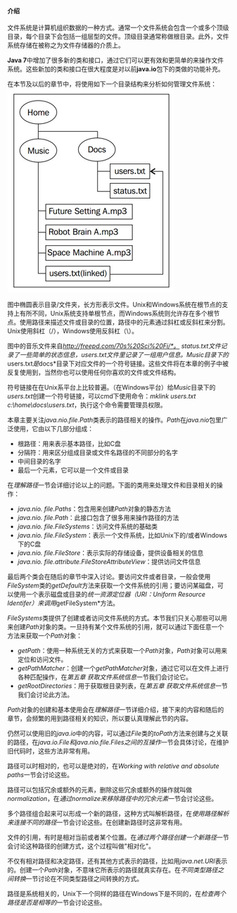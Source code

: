 #### 介绍

文件系统是计算机组织数据的一种方式。通常一个文件系统会包含一个或多个顶级目录，每个目录下会包括一组层型的文件。顶级目录通常称做根目录。此外，文件系统存储在被称之为文件存储器的介质上。

**Java 7**中增加了很多新的类和接口，通过它们可以更有效和更简单的来操作文件系统。这些新加的类和接口在很大程度是对以前**java.io**包下的类做的功能补充。

在本节及以后的章节中，将使用如下一个目录结构来分析如何管理文件系统：![ch02-01-01](../images/ch02-01-01.jpg)

图中椭圆表示目录/文件夹，长方形表示文件。Unix和Windows系统在根节点的支持上有所不同，Unix系统支持单根节点，而Windows系统则允许存在多个根节点。使用路径来描述文件或目录的位置，路径中的元素通过斜杠或反斜杠来分割。Unix使用斜杠（/），Windows使用反斜杠（\）。

图中的音乐文件来自*http://freepd.com/70s%20Sci%20Fi/*。 *status.txt*文件记录了一些简单的状态信息，*users.txt*文件里记录了一组用户信息。*Music*目录下的*users.txt*是*docs*目录下对应文件的一个符号链接。这些文件将在本章的例子中被反复使用到，当然你也可以使用任何你喜欢的文件或文件结构。

符号链接在在Unix系平台上比较普遍。（在Windows平台）给*Music*目录下的*users.txt*创建一个符号链接，可以cmd下使用命令：*mklink users.txt c:\home\docs\users.txt*，执行这个命令需要管理员权限。

本章主要关注*java.nio.file.Path*类表示的路径相关的操作。*Path*在*java.nio*包里广泛使用，它由以下几部分组成：

* 根路径：用来表示基本路径，比如C盘
* 分隔符：用来区分组成目录或文件名路径的不同部分的名字
* 中间目录的名字
* 最后一个元素，它可以是一个文件或目录

在*理解路径*一节会详细讨论以上的问题。下面的类用来处理文件和目录相关的操作：

* *java.nio. file.Paths*：包含用来创建*Path*对象的静态方法
* *java.nio. file.Path*：此接口包含了很多用来操作路径的方法
* *java.nio. file.FileSystems*：访问文件系统的基础类
* *java.nio. file.FileSystem*：表示一个文件系统，比如Unix下的/或者Windows下的C盘
* *java.nio. file.FileStore*：表示实际的存储设备，提供设备相关的信息
* *java.nio. file.attribute.FileStoreAttributeView*：提供访问文件信息

最后两个类会在随后的章节中深入讨论。要访问文件或者目录，一般会使用*FileSystem*类的*getDefault*方法来获取一个文件系统的引用；要访问某磁盘，可以使用一个表示磁盘或目录的*统一资源定位器（URI：Uniform Resource Identifer）来调用*getFileSystem*方法。

*FileSystems*类提供了创建或者访问文件系统的方式。本节我们只关心那些可以用来创建*Path*对象的类。一旦持有某个文件系统的引用，就可以通过下面任意一个方法来获取一个*Path*对象：

* *getPath*：使用一种系统无关的方式来获取一个*Path*对象，*Path*对象可以用来定位和访问文件。
* *getPathMatcher*：创建一个*getPathMatcher*对象，通过它可以在文件上进行各种匹配操作，在*第五章 获取文件系统信息*一节我们会讨论它。
* *getRootDirectories*：用于获取根目录列表，在*第五章 获取文件系统信息*一节我们会讨论此方法。

*Path*对象的创建和基本使用会在*理解路径*一节详细介绍，接下来的内容和随后的章节，会频繁的用到路径相关的知识，所以要认真理解此节的内容。

仍然可以使用旧的*java.io*中的内容，可以通过*File*类的*toPath*方法来创建与之关联的路径，在*java.io.File和java.nio.file.Files之间的互操作*一节会具体讨论，在维护旧代码时，这些方法非常有用。

路径可以时相对的，也可以是绝对的，在*Working with relative and absolute paths*一节会讨论这些。

路径可以包括冗余或额外的元素，删除这些冗余或额外的操作就叫做*normalization*，在*通过normalize来移除路径中的冗余元素*一节会讨论这些。

多个路径组合起来可以形成一个新的路径，这种方式叫解析路径，在*使用路径解析来连接不同的路径*一节会讨论这些。在创建新路径时这非常有用。

文件的引用，有时是相对当前或者某个位置。在*通过两个路径创建一个新路径*一节会讨论这种路径的创建方式，这个过程叫做"相对化"。

不仅有相对路径和决定路径，还有其他方式表示的路径，比如用*java.net.URI*表示的。创建一个*Path*对象，不意味它所表示的路径就真实存在。在*不同类型路径之间转换*一节讨论在不同类型路径之间转换的方式。

路径是系统相关的，Unix下一个同样的路径在Windows下是不同的，在*检查两个路径是否是相等的*一节会讨论这些。


<END>